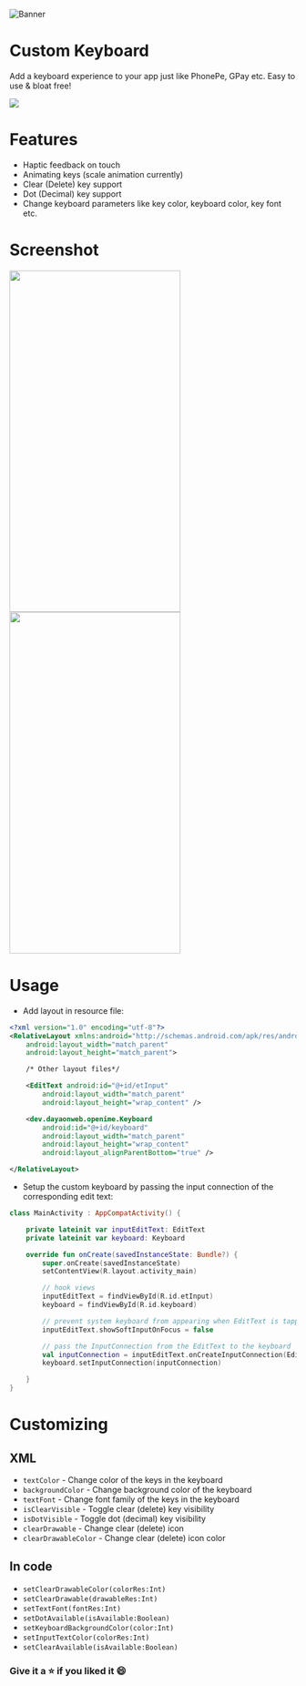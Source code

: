![Banner](./screenshots/cover.png)
# Custom Keyboard
Add a keyboard experience to your app just like PhonePe, GPay etc. Easy to use & bloat free!

<img src="./screenshots/demo.gif"/>

# Features
- Haptic feedback on touch
- Animating keys (scale animation currently)
- Clear (Delete) key support
- Dot (Decimal) key support
- Change keyboard parameters like key color, keyboard color, key font etc.

# Screenshot
<p>
<img src="screenshots/ss.png" height="600" width="300" />
<img src="screenshots/ss_pressed.png" height="600" width="300" /></p>


# Usage

- Add layout in resource file:
```xml
<?xml version="1.0" encoding="utf-8"?>
<RelativeLayout xmlns:android="http://schemas.android.com/apk/res/android"
    android:layout_width="match_parent"
    android:layout_height="match_parent">

    /* Other layout files*/

    <EditText android:id="@+id/etInput" 
        android:layout_width="match_parent"
        android:layout_height="wrap_content" />

    <dev.dayaonweb.openime.Keyboard
        android:id="@+id/keyboard"
        android:layout_width="match_parent"
        android:layout_height="wrap_content"
        android:layout_alignParentBottom="true" />

</RelativeLayout>
```
- Setup the custom keyboard by passing the input connection of the corresponding edit text:
```kotlin
class MainActivity : AppCompatActivity() {

    private lateinit var inputEditText: EditText
    private lateinit var keyboard: Keyboard

    override fun onCreate(savedInstanceState: Bundle?) {
        super.onCreate(savedInstanceState)
        setContentView(R.layout.activity_main)

        // hook views
        inputEditText = findViewById(R.id.etInput)
        keyboard = findViewById(R.id.keyboard)

        // prevent system keyboard from appearing when EditText is tapped
        inputEditText.showSoftInputOnFocus = false

        // pass the InputConnection from the EditText to the keyboard
        val inputConnection = inputEditText.onCreateInputConnection(EditorInfo())
        keyboard.setInputConnection(inputConnection)

    }
}
```

# Customizing
## XML
- `textColor` - Change color of the keys in the keyboard
- `backgroundColor` - Change background color of the keyboard
- `textFont` - Change font family of the keys in the keyboard
- `isClearVisible` - Toggle clear (delete) key visibility
- `isDotVisible` - Toggle dot (decimal) key visibility
- `clearDrawable` - Change clear (delete) icon
- `clearDrawableColor` - Change clear (delete) icon color

## In code

- `setClearDrawableColor(colorRes:Int)`
- `setClearDrawable(drawableRes:Int)`
- `setTextFont(fontRes:Int)`
- `setDotAvailable(isAvailable:Boolean)`
- `setKeyboardBackgroundColor(color:Int)`
- `setInputTextColor(colorRes:Int)`
- `setClearAvailable(isAvailable:Boolean)`

### Give it a ⭐ if you liked it 😄
